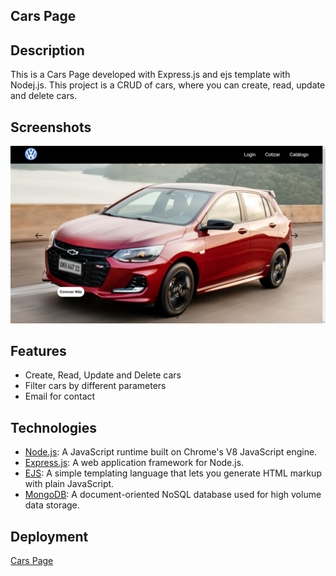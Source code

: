 ## Cars Page

## Description

This is a Cars Page developed with Express.js and ejs template with Nodej.js. This project is a CRUD of cars, where you can create, read, update and delete cars.

## Screenshots

![Cars Page](./img/cars_page.png)

## Features

-   Create, Read, Update and Delete cars
-   Filter cars by different parameters
-   Email for contact

## Technologies

-   [Node.js](https://nodejs.org/en/): A JavaScript runtime built on Chrome's V8 JavaScript engine.
-   [Express.js](https://expressjs.com/): A web application framework for Node.js.
-   [EJS](https://ejs.co/): A simple templating language that lets you generate HTML markup with plain JavaScript.
-   [MongoDB](https://www.mongodb.com/): A document-oriented NoSQL database used for high volume data storage.

## Deployment

[Cars Page](https://amv1909.github.io/Desing-Cars-Page/)

